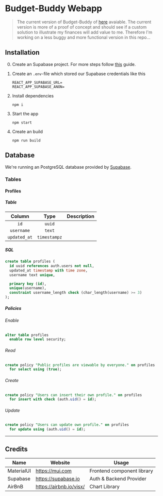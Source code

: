 # Budget-Buddy Webapp

> The current version of Budget-Buddy of [here](https://budget-buddy.de) avaiable.
> The current version is more of a proof of concept and should see if a custom solution to illustrate my finances will add value to me.
> Therefore I'm working on a less buggy and more functional version in this repo...

## Installation

0. Create an Supabase project. For more steps follow [this](https://supabase.com/docs/guides/examples) guide.

1. Create an `.env`-file which stored our Supabase credentials like this
   ```
   REACT_APP_SUPABASE_URL=
   REACT_APP_SUPABASE_ANON=
   ```
2. Install dependencies

   ```shell
   npm i
   ```

3. Start the app

   ```shell
   npm start
   ```

4. Create an build

   ```shell
   npm run build
   ```

## Database

We're running an PostgreSQL database provided by [Supabase](https://supabase.io).

### Tables

#### Profiles

##### Table

|    Column    |     Type     | Description |
| :----------: | :----------: | ----------- |
|     `id`     |    `uuid`    |             |
|  `username`  |    `text`    |             |
| `updated_at` | `timestampz` |             |

##### SQL

```sql
create table profiles (
  id uuid references auth.users not null,
  updated_at timestamp with time zone,
  username text unique,

  primary key (id),
  unique(username),
  constraint username_length check (char_length(username) >= 3)
);
```

##### Policies

###### Enable

```sql
alter table profiles
  enable row level security;
```

###### Read

```sql
create policy "Public profiles are viewable by everyone." on profiles
  for select using (true);
```

###### Create

```sql
create policy "Users can insert their own profile." on profiles
  for insert with check (auth.uid() = id);
```

###### Update

```sql
create policy "Users can update own profile." on profiles
  for update using (auth.uid() = id);
```

---

## Credits

| Name       | Website                 | Usage                      |
| ---------- | ----------------------- | -------------------------- |
| MaterialUI | https://mui.com         | Frontend component library |
| Supabase   | https://supabase.io     | Auth & Backend Provider    |
| AirBnB     | https://airbnb.io/visx/ | Chart Library              |
